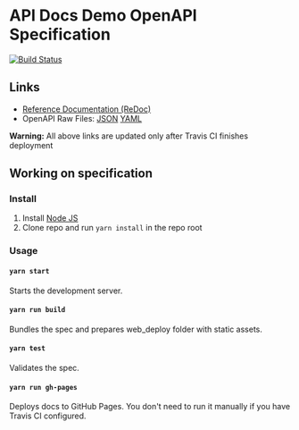 # API Docs Demo OpenAPI Specification
[![Build Status](https://travis-ci.com/michaelfahmy/api-docs-demo.svg?branch=master)](https://travis-ci.com/michaelfahmy/api-docs-demo)

## Links

- [Reference Documentation (ReDoc)](https://michaelfahmy.github.io/api-docs-demo/)
- OpenAPI Raw Files: [JSON](https://michaelfahmy.github.io/api-docs-demo/openapi.json) [YAML](https://michaelfahmy.github.io/api-docs-demo/openapi.yaml)

**Warning:** All above links are updated only after Travis CI finishes deployment

## Working on specification
### Install

1. Install [Node JS](https://nodejs.org/)
2. Clone repo and run `yarn install` in the repo root

### Usage

#### `yarn start`
Starts the development server.

#### `yarn run build`
Bundles the spec and prepares web_deploy folder with static assets.

#### `yarn test`
Validates the spec.

#### `yarn run gh-pages`
Deploys docs to GitHub Pages. You don't need to run it manually if you have Travis CI configured.
